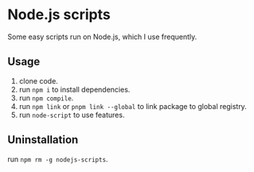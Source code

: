 # Node.js scripts

Some easy scripts run on Node.js, which I use frequently.

## Usage

1. clone code.
2. run `npm i` to install dependencies.
3. run `npm compile`.
4. run `npm link` or `pnpm link --global` to link package to global registry.
5. run `node-script` to use features.

## Uninstallation

run `npm rm -g nodejs-scripts`.
